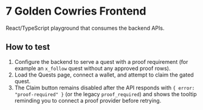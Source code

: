 # 7 Golden Cowries Frontend

React/TypeScript playground that consumes the backend APIs.

## How to test

1. Configure the backend to serve a quest with a proof requirement (for example an `x_follow` quest without any approved proof rows).
2. Load the Quests page, connect a wallet, and attempt to claim the gated quest.
3. The Claim button remains disabled after the API responds with `{ error: "proof-required" }` (or the legacy `proof_required`) and shows the tooltip reminding you to connect a proof provider before retrying.
